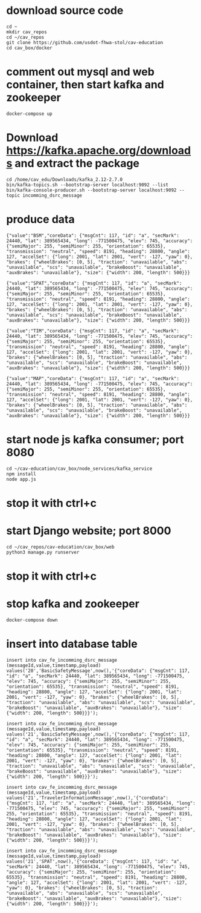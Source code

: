 # download source code
```cd ~```<br>
```mkdir cav_repos```<br>
```cd ~/cav_repos```<br>
```git clone https://github.com/usdot-fhwa-stol/cav-education```<br>
```cd cav_box/docker```<br>

# comment out mysql and web container, then start kafka and zookeeper 
```docker-compose up```<br>

# Download https://kafka.apache.org/downloads and extract the package
```cd /home/cav_edu/Downloads/kafka_2.12-2.7.0```<br>
```bin/kafka-topics.sh --bootstrap-server localhost:9092 --list```<br>
```bin/kafka-console-producer.sh --bootstrap-server localhost:9092 --topic incomming_dsrc_message```<br>

# produce data
```{"value":"BSM","coreData": {"msgCnt": 117, "id": "a", "secMark": 24440, "lat": 389565434, "long": -771500475, "elev": 745, "accuracy": {"semiMajor": 255, "semiMinor": 255, "orientation": 65535}, "transmission": "neutral", "speed": 8191, "heading": 28800, "angle": 127, "accelSet": {"long": 2001, "lat": 2001, "vert": -127, "yaw": 0}, "brakes": {"wheelBrakes": [0, 5], "traction": "unavailable", "abs": "unavailable", "scs": "unavailable", "brakeBoost": "unavailable", "auxBrakes": "unavailable"}, "size": {"width": 200, "length": 500}}}```<br>

```{"value":"SPAT","coreData": {"msgCnt": 117, "id": "a", "secMark": 24440, "lat": 389565434, "long": -771500475, "elev": 745, "accuracy": {"semiMajor": 255, "semiMinor": 255, "orientation": 65535}, "transmission": "neutral", "speed": 8191, "heading": 28800, "angle": 127, "accelSet": {"long": 2001, "lat": 2001, "vert": -127, "yaw": 0}, "brakes": {"wheelBrakes": [0, 5], "traction": "unavailable", "abs": "unavailable", "scs": "unavailable", "brakeBoost": "unavailable", "auxBrakes": "unavailable"}, "size": {"width": 200, "length": 500}}}```<br>

```{"value":"TIM","coreData": {"msgCnt": 117, "id": "a", "secMark": 24440, "lat": 389565434, "long": -771500475, "elev": 745, "accuracy": {"semiMajor": 255, "semiMinor": 255, "orientation": 65535}, "transmission": "neutral", "speed": 8191, "heading": 28800, "angle": 127, "accelSet": {"long": 2001, "lat": 2001, "vert": -127, "yaw": 0}, "brakes": {"wheelBrakes": [0, 5], "traction": "unavailable", "abs": "unavailable", "scs": "unavailable", "brakeBoost": "unavailable", "auxBrakes": "unavailable"}, "size": {"width": 200, "length": 500}}}```<br>

```{"value":"MAP","coreData": {"msgCnt": 117, "id": "a", "secMark": 24440, "lat": 389565434, "long": -771500475, "elev": 745, "accuracy": {"semiMajor": 255, "semiMinor": 255, "orientation": 65535}, "transmission": "neutral", "speed": 8191, "heading": 28800, "angle": 127, "accelSet": {"long": 2001, "lat": 2001, "vert": -127, "yaw": 0}, "brakes": {"wheelBrakes": [0, 5], "traction": "unavailable", "abs": "unavailable", "scs": "unavailable", "brakeBoost": "unavailable", "auxBrakes": "unavailable"}, "size": {"width": 200, "length": 500}}}```<br>

# start node js kafka consumer; port 8080
```cd ~/cav-education/cav_box/node_services/kafka_service```<br>
```npm install```<br>
```node app.js```<br>
# stop it with ctrl+c

# start Django website;  port 8000
```cd ~/cav_repos/cav-education/cav_box/web```<br>
```python3 manage.py runserver```<br>
# stop it with ctrl+c

# stop kafka and zookeeper 
```docker-compose down```<br>

# insert into database table
```insert into cav_fe_incomming_dsrc_message (messageId,value,timestamp,payload) values('20','BasicSafetyMessage',now(),'{"coreData": {"msgCnt": 117, "id": "a", "secMark": 24440, "lat": 389565434, "long": -771500475, "elev": 745, "accuracy": {"semiMajor": 255, "semiMinor": 255, "orientation": 65535}, "transmission": "neutral", "speed": 8191, "heading": 28800, "angle": 127, "accelSet": {"long": 2001, "lat": 2001, "vert": -127, "yaw": 0}, "brakes": {"wheelBrakes": [0, 5], "traction": "unavailable", "abs": "unavailable", "scs": "unavailable", "brakeBoost": "unavailable", "auxBrakes": "unavailable"}, "size": {"width": 200, "length": 500}}}');```<br>

```insert into cav_fe_incomming_dsrc_message (messageId,value,timestamp,payload) values('21','BasicSafetyMessage',now(),'{"coreData": {"msgCnt": 117, "id": "a", "secMark": 24440, "lat": 389565434, "long": -771500475, "elev": 745, "accuracy": {"semiMajor": 255, "semiMinor": 255, "orientation": 65535}, "transmission": "neutral", "speed": 8191, "heading": 28800, "angle": 127, "accelSet": {"long": 2001, "lat": 2001, "vert": -127, "yaw": 0}, "brakes": {"wheelBrakes": [0, 5], "traction": "unavailable", "abs": "unavailable", "scs": "unavailable", "brakeBoost": "unavailable", "auxBrakes": "unavailable"}, "size": {"width": 200, "length": 500}}}');```<br>

```insert into cav_fe_incomming_dsrc_message (messageId,value,timestamp,payload) values('21','TravelerInformationMessage',now(),'{"coreData": {"msgCnt": 117, "id": "a", "secMark": 24440, "lat": 389565434, "long": -771500475, "elev": 745, "accuracy": {"semiMajor": 255, "semiMinor": 255, "orientation": 65535}, "transmission": "neutral", "speed": 8191, "heading": 28800, "angle": 127, "accelSet": {"long": 2001, "lat": 2001, "vert": -127, "yaw": 0}, "brakes": {"wheelBrakes": [0, 5], "traction": "unavailable", "abs": "unavailable", "scs": "unavailable", "brakeBoost": "unavailable", "auxBrakes": "unavailable"}, "size": {"width": 200, "length": 500}}}');```<br>

```insert into cav_fe_incomming_dsrc_message (messageId,value,timestamp,payload) values('21','SPAT',now(),'{"coreData": {"msgCnt": 117, "id": "a", "secMark": 24440, "lat": 389565434, "long": -771500475, "elev": 745, "accuracy": {"semiMajor": 255, "semiMinor": 255, "orientation": 65535}, "transmission": "neutral", "speed": 8191, "heading": 28800, "angle": 127, "accelSet": {"long": 2001, "lat": 2001, "vert": -127, "yaw": 0}, "brakes": {"wheelBrakes": [0, 5], "traction": "unavailable", "abs": "unavailable", "scs": "unavailable", "brakeBoost": "unavailable", "auxBrakes": "unavailable"}, "size": {"width": 200, "length": 500}}}');```<br>



